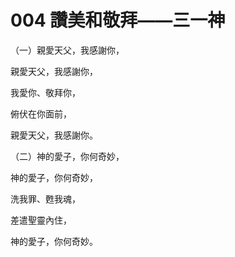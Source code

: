 # 004 讚美和敬拜——三一神

（一）親愛天父，我感謝你，

親愛天父，我感謝你，

我愛你、敬拜你，

俯伏在你面前，

親愛天父，我感謝你。

（二）神的愛子，你何奇妙，

神的愛子，你何奇妙，

洗我罪、甦我魂，

差遣聖靈內住，

神的愛子，你何奇妙。

